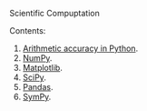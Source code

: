 Scientific Compuptation

Contents:

1. [Arithmetic accuracy in Python](arithmetic_accuracy.ipynb).
2. [NumPy](numpy.ipynb).
3. [Matplotlib](matplotlib.ipynb).
4. [SciPy](scipy.ipynb).
5. [Pandas](pandas.ipynb).
6. [SymPy](sympy.ipynb).
